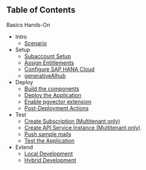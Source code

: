 ## Table of Contents

Basics
Hands-On

<!-- disco-toc-start -->
- Intro
    - [Scenario](https://github.com/SAP-samples/btp-cap-genai-rag/blob/main/docs/tutorial/1-intro/1-Scenario.md)<!-- dc-card: {"label": ["Basics"]} dc-card -->
- Setup
    - [Subaccount Setup](https://github.com/SAP-samples/btp-cap-genai-rag/blob/main/docs/tutorial/2-setup/1-SubaccountSetup.md)<!-- dc-card: {"label": ["Hands-On"]} dc-card -->
    - [Assign Entitlements](https://github.com/SAP-samples/btp-cap-genai-rag/blob/main/docs/tutorial/2-setup/2-AssignEntitlements.md)<!-- dc-card: {"label": ["Hands-On"]} dc-card -->
    - [Configure SAP HANA Cloud](https://github.com/SAP-samples/btp-cap-genai-rag/blob/main/docs/tutorial/2-setup/3-SAPHANACloud.md)<!-- dc-card: {"label": ["Hands-On"]} dc-card -->
    - [generativeAIhub](https://github.com/SAP-samples/btp-cap-genai-rag/blob/main/docs/tutorial/2-setup/4-generativeAIhub.md)<!-- dc-card: {"label":  ["Hands-On"]} dc-card -->
- Deploy
    - [Build the components](https://github.com/SAP-samples/btp-cap-genai-rag/blob/main/docs/tutorial/3-deploy/1-BuildTheComponents.md)<!-- dc-card: {"label":  ["Hands-On"]} dc-card -->
    - [Deploy the Application](https://github.com/SAP-samples/btp-cap-genai-rag/blob/main/docs/tutorial/3-deploy/2-DeployTheApplication.md)<!-- dc-card: {"label":  ["Hands-On"]} dc-card -->
    - [Enable pgvector extension](https://github.com/SAP-samples/btp-cap-genai-rag/blob/main/docs/tutorial/3-deploy/3-EnablePgVector.md)<!-- dc-card: {"label":  ["Hands-On"]} dc-card -->
    - [Post-Deployment Actions](https://github.com/SAP-samples/btp-cap-genai-rag/blob/main/docs/tutorial/3-deploy/4-PostDeployActions.md)<!-- dc-card: {"label":  ["Hands-On"]} dc-card -->
- Test
    - [Create Subscription (Multitenant only)](https://github.com/SAP-samples/btp-cap-genai-rag/blob/main/docs/tutorial/4-test/1-CreateSubscription.md)<!-- dc-card: {"label":  ["Hands-On"]} dc-card -->
    - [Create API Service Instance (Multitenant only)](https://github.com/SAP-samples/btp-cap-genai-rag/blob/main/docs/tutorial/4-test/2-CreateAPIService.md)<!-- dc-card: {"label":  ["Hands-On"]} dc-card -->
    - [Push sample mails](https://github.com/SAP-samples/btp-cap-genai-rag/blob/main/docs/tutorial/4-test/3-PushSampleMails.md)<!-- dc-card: {"label":  ["Hands-On"]} dc-card -->
    - [Test the Application](https://github.com/SAP-samples/btp-cap-genai-rag/blob/main/docs/tutorial/4-test/4-TestApplication.md)<!-- dc-card: {"label":  ["Hands-On"]} dc-card -->
- Extend
    - [Local Development](https://github.com/SAP-samples/btp-cap-genai-rag/blob/main/docs/tutorial/5-extend/1-LocalDev.md)<!-- dc-card: {"label":  ["Hands-On"]} dc-card -->
    - [Hybrid Development](https://github.com/SAP-samples/btp-cap-genai-rag/blob/main/docs/tutorial/5-extend/2-HybridDev.md)<!-- dc-card: {"label":  ["Hands-On"]} dc-card -->
<!-- disco-toc-end -->